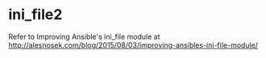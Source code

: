 # ini_file2
Refer to Improving Ansible's ini_file module at http://alesnosek.com/blog/2015/08/03/improving-ansibles-ini-file-module/
